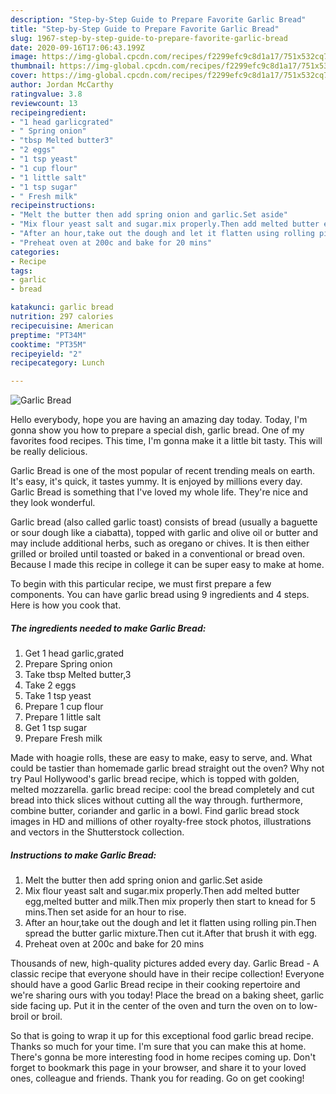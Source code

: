 ```yaml
---
description: "Step-by-Step Guide to Prepare Favorite Garlic Bread"
title: "Step-by-Step Guide to Prepare Favorite Garlic Bread"
slug: 1967-step-by-step-guide-to-prepare-favorite-garlic-bread
date: 2020-09-16T17:06:43.199Z
image: https://img-global.cpcdn.com/recipes/f2299efc9c8d1a17/751x532cq70/garlic-bread-recipe-main-photo.jpg
thumbnail: https://img-global.cpcdn.com/recipes/f2299efc9c8d1a17/751x532cq70/garlic-bread-recipe-main-photo.jpg
cover: https://img-global.cpcdn.com/recipes/f2299efc9c8d1a17/751x532cq70/garlic-bread-recipe-main-photo.jpg
author: Jordan McCarthy
ratingvalue: 3.8
reviewcount: 13
recipeingredient:
- "1 head garlicgrated"
- " Spring onion"
- "tbsp Melted butter3"
- "2 eggs"
- "1 tsp yeast"
- "1 cup flour"
- "1 little salt"
- "1 tsp sugar"
- " Fresh milk"
recipeinstructions:
- "Melt the butter then add spring onion and garlic.Set aside"
- "Mix flour yeast salt and sugar.mix properly.Then add melted butter egg,melted butter and milk.Then mix properly then start to knead for 5 mins.Then set aside for an hour to rise."
- "After an hour,take out the dough and let it flatten using rolling pin.Then spread the butter garlic mixture.Then cut it.After that brush it with egg."
- "Preheat oven at 200c and bake for 20 mins"
categories:
- Recipe
tags:
- garlic
- bread

katakunci: garlic bread 
nutrition: 297 calories
recipecuisine: American
preptime: "PT34M"
cooktime: "PT35M"
recipeyield: "2"
recipecategory: Lunch

---
```



![Garlic Bread](https://img-global.cpcdn.com/recipes/f2299efc9c8d1a17/751x532cq70/garlic-bread-recipe-main-photo.jpg)

Hello everybody, hope you are having an amazing day today. Today, I'm gonna show you how to prepare a special dish, garlic bread. One of my favorites food recipes. This time, I'm gonna make it a little bit tasty. This will be really delicious.

Garlic Bread is one of the most popular of recent trending meals on earth. It's easy, it's quick, it tastes yummy. It is enjoyed by millions every day. Garlic Bread is something that I've loved my whole life. They're nice and they look wonderful.

Garlic bread (also called garlic toast) consists of bread (usually a baguette or sour dough like a ciabatta), topped with garlic and olive oil or butter and may include additional herbs, such as oregano or chives. It is then either grilled or broiled until toasted or baked in a conventional or bread oven. Because I made this recipe in college it can be super easy to make at home.


To begin with this particular recipe, we must first prepare a few components. You can have garlic bread using 9 ingredients and 4 steps. Here is how you cook that.

<!--inarticleads1-->

##### The ingredients needed to make Garlic Bread:

1. Get 1 head garlic,grated
1. Prepare  Spring onion
1. Take tbsp Melted butter,3
1. Take 2 eggs
1. Take 1 tsp yeast
1. Prepare 1 cup flour
1. Prepare 1 little salt
1. Get 1 tsp sugar
1. Prepare  Fresh milk


Made with hoagie rolls, these are easy to make, easy to serve, and. What could be tastier than homemade garlic bread straight out the oven? Why not try Paul Hollywood&#39;s garlic bread recipe, which is topped with golden, melted mozzarella. garlic bread recipe: cool the bread completely and cut bread into thick slices without cutting all the way through. furthermore, combine butter, coriander and garlic in a bowl. Find garlic bread stock images in HD and millions of other royalty-free stock photos, illustrations and vectors in the Shutterstock collection. 

<!--inarticleads2-->

##### Instructions to make Garlic Bread:

1. Melt the butter then add spring onion and garlic.Set aside
1. Mix flour yeast salt and sugar.mix properly.Then add melted butter egg,melted butter and milk.Then mix properly then start to knead for 5 mins.Then set aside for an hour to rise.
1. After an hour,take out the dough and let it flatten using rolling pin.Then spread the butter garlic mixture.Then cut it.After that brush it with egg.
1. Preheat oven at 200c and bake for 20 mins


Thousands of new, high-quality pictures added every day. Garlic Bread - A classic recipe that everyone should have in their recipe collection! Everyone should have a good Garlic Bread recipe in their cooking repertoire and we&#39;re sharing ours with you today! Place the bread on a baking sheet, garlic side facing up. Put it in the center of the oven and turn the oven on to low-broil or broil. 

So that is going to wrap it up for this exceptional food garlic bread recipe. Thanks so much for your time. I'm sure that you can make this at home. There's gonna be more interesting food in home recipes coming up. Don't forget to bookmark this page in your browser, and share it to your loved ones, colleague and friends. Thank you for reading. Go on get cooking!
